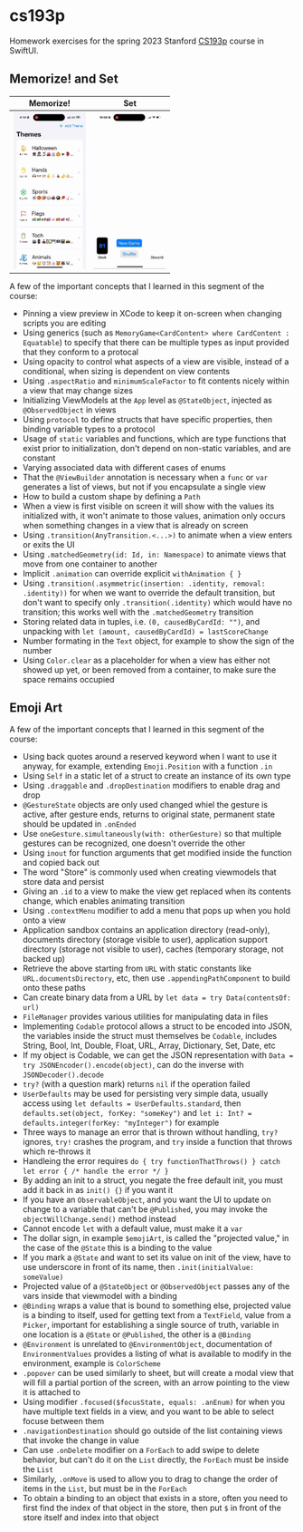 # cs193p
Homework exercises for the spring 2023 Stanford [CS193p](https://cs193p.sites.stanford.edu) course in SwiftUI.

## Memorize! and Set

| Memorize!                                        | Set                                      |
|--------------------------------------------------|------------------------------------------|
| <img src="images/memorizePA6.gif" width="128px"> | <img src="images/set.gif" width="128px"> |

A few of the important concepts that I learned in this segment of the course:
- Pinning a view preview in XCode to keep it on-screen when changing scripts you are editing
- Using generics (such as `MemoryGame<CardContent> where CardContent : Equatable`) to specify that there can be multiple types as input provided that they conform to a protocal
- Using opacity to control what aspects of a view are visible, instead of a conditional, when sizing is dependent on view contents
- Using `.aspectRatio` and `minimumScaleFactor` to fit contents nicely within a view that may change sizes
- Initializing ViewModels at the `App` level as `@StateObject`, injected as `@ObservedObject` in views
- Using `protocol` to define structs that have specific properties, then binding variable types to a protocol
- Usage of `static` variables and functions, which are type functions that exist prior to initialization, don't depend on non-static variables, and are constant
- Varying associated data with different cases of enums
- That the `@ViewBuilder` annotation is necessary when a `func` or `var` generates a list of views, but not if you encapsulate a single view
- How to build a custom shape by defining a `Path`
- When a view is first visible on screen it will show with the values its initialized with, it won't animate to those values, animation only occurs when something changes in a view that is already on screen
- Using `.transition(AnyTransition.<...>)` to animate when a view enters or exits the UI
- Using `.matchedGeometry(id: Id, in: Namespace)` to animate views that move from one container to another
- Implicit `.animation` can override explicit `withAnimation { } `
- Using `.transition(.asymmetric(insertion: .identity, removal: .identity))` for when we want to override the default transition, but don't want to specify only `.transition(.identity)` which would have no transition; this works well with the `.matchedGeometry` transition
- Storing related data in tuples, i.e. `(0, causedByCardId: "")`, and unpacking with `let (amount, causedByCardId) = lastScoreChange`
- Number formating in the `Text` object, for example to show the sign of the number
- Using `Color.clear` as a placeholder for when a view has either not showed up yet, or been removed from a container, to make sure the space remains occupied

## Emoji Art

A few of the important concepts that I learned in this segment of the course:
- Using back quotes around a reserved keyword when I want to use it anyway, for example, extending `Emoji.Position` with a function `.in`
- Using `Self` in a static let of a struct to create an instance of its own type
- Using `.draggable` and `.dropDestination` modifiers to enable drag and drop
- `@GestureState` objects are only used changed whiel the gesture is active, after gesture ends, returns to original state, permanent state should be updated in `.onEnded`
- Use `oneGesture.simultaneously(with: otherGesture)` so that multiple gestures can be recognized, one doesn't override the other
- Using `inout` for function arguments that get modified inside the function and copied back out
- The word "Store" is commonly used when creating viewmodels that store data and persist
- Giving an `.id` to a view to make the view get replaced when its contents change, which enables animating transition
- Using `.contextMenu` modifier to add a menu that pops up when you hold onto a view
- Application sandbox contains an application directory (read-only), documents directory (storage visible to user), application support directory (storage not visible to user), caches (temporary storage, not backed up)
- Retrieve the above starting from `URL` with static constants like `URL.documentsDirectory`, etc, then use `.appendingPathComponent` to build onto these paths
- Can create binary data from a URL by `let data = try Data(contentsOf: url)`
- `FileManager` provides various utilities for manipulating data in files
- Implementing `Codable` protocol allows a struct to be encoded into JSON, the variables inside the struct must themselves be `Codable`, includes String, Bool, Int, Double, Float, URL, Array, Dictionary, Set, Date, etc
- If my object is Codable, we can get the JSON representation with `Data = try JSONEncoder().encode(object)`, can do the inverse with `JSONDecoder().decode`
- `try?` (with a question mark) returns `nil` if the operation failed
- `UserDefaults` may be used for persisting very simple data, usually access using `let defaults = UserDefaults.standard`, then `defaults.set(object, forKey: "someKey")` and `let i: Int? = defaults.integer(forKey: "myInteger")` for example
- Three ways to manage an error that is thrown without handling, `try?` ignores, `try!` crashes the program, and `try` inside a function that throws which re-throws it
- Handleing the error requires `do { try functionThatThrows() } catch let error { /* handle the error */ }`
- By adding an init to a struct, you negate the free default init, you must add it back in as `init() {}` if you want it
- If you have an `ObservableObject`, and you want the UI to update on change to a variable that can't be `@Published`, you may invoke the `objectWillChange.send()` method instead
- Cannot encode `let` with a default value, must make it a `var`
- The dollar sign, in example `$emojiArt`, is called the "projected value," in the case of the `@State` this is a binding to the value
- If you mark a `@State` and want to set its value on init of the view, have to use underscore in front of its name, then `.init(initialValue: someValue)`
- Projected value of a `@StateObject` or `@ObservedObject` passes any of the vars inside that viewmodel with a binding
- `@Binding` wraps a value that is bound to something else, projected value is a binding to itself, used for getting text from a `TextField`, value from a `Picker`, important for establishing a single source of truth, variable in one location is a `@State` or `@Published`, the other is a `@Binding`
- `@Environment` is unrelated to `@EnvironmentObject`, documentation of `EnvironmentValues` provides a listing of what is available to modify in the environment, example is `ColorScheme`
- `.popover` can be used similarly to sheet, but will create a modal view that will fill a partial portion of the screen, with an arrow pointing to the view it is attached to
- Using modifier `.focused($focusState, equals: .anEnum)` for when you have multiple text fields in a view, and you want to be able to select focuse between them
- `.navigationDestination` should go outside of the list containing views that invoke the change in value
- Can use `.onDelete` modifier on a `ForEach` to add swipe to delete behavior, but can't do it on the `List` directly, the `ForEach` must be inside the `List`
- Similarly, `.onMove` is used to allow you to drag to change the order of items in the `List`, but must be in the `ForEach`
- To obtain a binding to an object that exists in a store, often you need to first find the index of that object in the store, then put `$` in front of the store itself and index into that object
